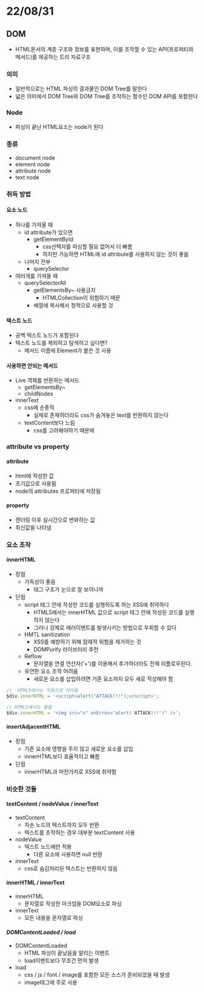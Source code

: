 # 22/08/31

## DOM

- HTML문서의 계층 구조와 정보를 표현하며, 이를 조작할 수 있는 API(프로퍼티와 메서드)를 제공하는 트리 자료구조

### 의미
- 일반적으로는 HTML 파싱의 결과물인 DOM Tree를 말한다
- 넓은 의미에서 DOM Tree와 DOM Tree를 조작하는 함수인 DOM API를 포함한다

### Node

- 파싱이 끝난 HTML요소는 node가 된다

### 종류

- document node
- element node
- attribute node
- text node

### 취득 방법

#### 요소 노드
- 하나를 가져올 때
	- id attribute가 있으면
		- getElementById
			- css선택자를 파싱할 필요 없어서 더 빠름
			- 하지만 가능하면 HTML에 id attribute를 사용하지 않는 것이 좋음
	- 나머지 전부
		- querySelector
- 여러개를 가져올 때
	- querySelectorAll
		- getElementsBy~ 사용금지
			- HTMLCollection이 위험하기 때문
		- 배열에 복사해서 정적으로 사용할 것

#### 텍스트 노드
- 공백 텍스트 노드가 포함된다
- 텍스트 노드를 제외하고 탐색하고 싶다면?
	- 메서드 이름에 Element가 붙은 것 사용

#### 사용하면 안되는 메서드
- Live 객체를 반환하는 메서드
	- getElementsBy~
	- childNodes
- innerText
	- css에 순종적
		- 실제로 존재하더라도 css가 숨겨놓은 text를 반환하지 않는다
	- textContent보다 느림
		- css를 고려해야하기 때문에

### attribute vs property

#### attribute
- html에 작성한 값
- 초기값으로 사용됨
- node의 attributes 프로퍼티에 저장됨

#### property
- 렌더링 이후 실시간으로 변화하는 값
- 최신값을 나타냄


### 요소 조작

#### innerHTML
- 장점
	- 가독성이 좋음
		- 태그 구조가 눈으로 잘 보이니까
- 단점
	- script 태그 안에 작성한 코드를 실행하도록 하는 XSS에 취약하다
		- HTML5에서는 innerHTML 값으로 script 태그 안에 작성된 코드를 실행하지 않는다
		- 그러나 강제로 에러이벤트를 발생시키는 방법으로 우회할 수 있다
	- HMTL sanitization
		- XSS를 예방하기 위해 잠재적 위험을 제거하는 것
		- DOMPurify 라이브러리 추천
	- Reflow
		- 문자열을 연결 연산자('+')를 이용해서 추가하더라도 전체 리플로우된다.
	- 유연한 요소 조작 어려움
		- 새로운 요소를 삽입하려면 기존 요소까지 모두 새로 작성해야 함

```javascript
//  HTML5에서는 자동으로 막아줌
$div.innerHTML = '<script>alert("ATTACK!!!");</script>';

// HTML5에서도 통함
$div.innerHTML = '<img src="x" onError="alert('ATTACK!!!')" />';
```

#### insertAdjacentHTML
- 장점
	- 기존 요소에 영향을 주지 않고 새로운 요소를 삽입
	- innerHTML보다 효율적이고 빠름
- 단점
	- innerHTML과 마찬가지로 XSS에 취약함

### 비슷한 것들

#### textContent / nodeValue / innerText
- textContent
	- 자손 노드의 텍스트까지 모두 반환
	- 텍스트를 조작하는 경우 대부분 textContent 사용
- nodeValue
	- 텍스트 노드에만 적용
		- 다른 요소에 사용하면 null 반환
- innerText
	- css로 숨김처리된 텍스트는 반환하지 않음

#### innerHTML / innerText
- innerHTML
	- 문자열로 작성한 마크업을 DOM요소로 파싱
- innerText
	- 모든 내용을 문자열로 파싱

#### *DOMContentLoaded / load*
- DOMContentLoaded
	- HTML 파싱이 끝났음을 알리는 이벤트
	- load이벤트보다 무조건 먼저 발생
- load
	- css / js / font / image를 포함한 모든 소스가 준비되었을 때 발생
	- image태그에 주로 사용

